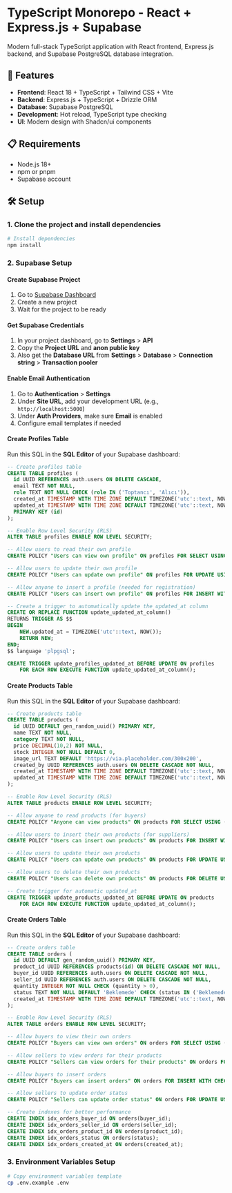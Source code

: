 # TypeScript Monorepo - React + Express.js + Supabase

Modern full-stack TypeScript application with React frontend, Express.js backend, and Supabase PostgreSQL database integration.

## 🚀 Features

- **Frontend**: React 18 + TypeScript + Tailwind CSS + Vite
- **Backend**: Express.js + TypeScript + Drizzle ORM
- **Database**: Supabase PostgreSQL
- **Development**: Hot reload, TypeScript type checking
- **UI**: Modern design with Shadcn/ui components

## 📋 Requirements

- Node.js 18+ 
- npm or pnpm
- Supabase account

## 🛠️ Setup

### 1. Clone the project and install dependencies

```bash
# Install dependencies
npm install
```

### 2. Supabase Setup

#### Create Supabase Project
1. Go to [Supabase Dashboard](https://supabase.com/dashboard/projects)
2. Create a new project
3. Wait for the project to be ready

#### Get Supabase Credentials
1. In your project dashboard, go to **Settings** > **API**
2. Copy the **Project URL** and **anon public key**
3. Also get the **Database URL** from **Settings** > **Database** > **Connection string** > **Transaction pooler**

#### Enable Email Authentication
1. Go to **Authentication** > **Settings**
2. Under **Site URL**, add your development URL (e.g., `http://localhost:5000`)
3. Under **Auth Providers**, make sure **Email** is enabled
4. Configure email templates if needed

#### Create Profiles Table
Run this SQL in the **SQL Editor** of your Supabase dashboard:

```sql
-- Create profiles table
CREATE TABLE profiles (
  id UUID REFERENCES auth.users ON DELETE CASCADE,
  email TEXT NOT NULL,
  role TEXT NOT NULL CHECK (role IN ('Toptancı', 'Alıcı')),
  created_at TIMESTAMP WITH TIME ZONE DEFAULT TIMEZONE('utc'::text, NOW()) NOT NULL,
  updated_at TIMESTAMP WITH TIME ZONE DEFAULT TIMEZONE('utc'::text, NOW()) NOT NULL,
  PRIMARY KEY (id)
);

-- Enable Row Level Security (RLS)
ALTER TABLE profiles ENABLE ROW LEVEL SECURITY;

-- Allow users to read their own profile
CREATE POLICY "Users can view own profile" ON profiles FOR SELECT USING (auth.uid() = id);

-- Allow users to update their own profile
CREATE POLICY "Users can update own profile" ON profiles FOR UPDATE USING (auth.uid() = id);

-- Allow anyone to insert a profile (needed for registration)
CREATE POLICY "Users can insert own profile" ON profiles FOR INSERT WITH CHECK (auth.uid() = id);

-- Create a trigger to automatically update the updated_at column
CREATE OR REPLACE FUNCTION update_updated_at_column()
RETURNS TRIGGER AS $$
BEGIN
    NEW.updated_at = TIMEZONE('utc'::text, NOW());
    RETURN NEW;
END;
$$ language 'plpgsql';

CREATE TRIGGER update_profiles_updated_at BEFORE UPDATE ON profiles
    FOR EACH ROW EXECUTE FUNCTION update_updated_at_column();
```

#### Create Products Table
Run this SQL in the **SQL Editor** of your Supabase dashboard:

```sql
-- Create products table
CREATE TABLE products (
  id UUID DEFAULT gen_random_uuid() PRIMARY KEY,
  name TEXT NOT NULL,
  category TEXT NOT NULL,
  price DECIMAL(10,2) NOT NULL,
  stock INTEGER NOT NULL DEFAULT 0,
  image_url TEXT DEFAULT 'https://via.placeholder.com/300x200',
  created_by UUID REFERENCES auth.users ON DELETE CASCADE NOT NULL,
  created_at TIMESTAMP WITH TIME ZONE DEFAULT TIMEZONE('utc'::text, NOW()) NOT NULL,
  updated_at TIMESTAMP WITH TIME ZONE DEFAULT TIMEZONE('utc'::text, NOW()) NOT NULL
);

-- Enable Row Level Security (RLS)
ALTER TABLE products ENABLE ROW LEVEL SECURITY;

-- Allow anyone to read products (for buyers)
CREATE POLICY "Anyone can view products" ON products FOR SELECT USING (true);

-- Allow users to insert their own products (for suppliers)
CREATE POLICY "Users can insert own products" ON products FOR INSERT WITH CHECK (auth.uid() = created_by);

-- Allow users to update their own products
CREATE POLICY "Users can update own products" ON products FOR UPDATE USING (auth.uid() = created_by);

-- Allow users to delete their own products
CREATE POLICY "Users can delete own products" ON products FOR DELETE USING (auth.uid() = created_by);

-- Create trigger for automatic updated_at
CREATE TRIGGER update_products_updated_at BEFORE UPDATE ON products
    FOR EACH ROW EXECUTE FUNCTION update_updated_at_column();
```

#### Create Orders Table
Run this SQL in the **SQL Editor** of your Supabase dashboard:

```sql
-- Create orders table
CREATE TABLE orders (
  id UUID DEFAULT gen_random_uuid() PRIMARY KEY,
  product_id UUID REFERENCES products(id) ON DELETE CASCADE NOT NULL,
  buyer_id UUID REFERENCES auth.users ON DELETE CASCADE NOT NULL,
  seller_id UUID REFERENCES auth.users ON DELETE CASCADE NOT NULL,
  quantity INTEGER NOT NULL CHECK (quantity > 0),
  status TEXT NOT NULL DEFAULT 'Beklemede' CHECK (status IN ('Beklemede', 'Hazırlanıyor', 'Teslim Edildi')),
  created_at TIMESTAMP WITH TIME ZONE DEFAULT TIMEZONE('utc'::text, NOW()) NOT NULL
);

-- Enable Row Level Security (RLS)
ALTER TABLE orders ENABLE ROW LEVEL SECURITY;

-- Allow buyers to view their own orders
CREATE POLICY "Buyers can view own orders" ON orders FOR SELECT USING (auth.uid() = buyer_id);

-- Allow sellers to view orders for their products
CREATE POLICY "Sellers can view orders for their products" ON orders FOR SELECT USING (auth.uid() = seller_id);

-- Allow buyers to insert orders
CREATE POLICY "Buyers can insert orders" ON orders FOR INSERT WITH CHECK (auth.uid() = buyer_id);

-- Allow sellers to update order status
CREATE POLICY "Sellers can update order status" ON orders FOR UPDATE USING (auth.uid() = seller_id);

-- Create indexes for better performance
CREATE INDEX idx_orders_buyer_id ON orders(buyer_id);
CREATE INDEX idx_orders_seller_id ON orders(seller_id);
CREATE INDEX idx_orders_product_id ON orders(product_id);
CREATE INDEX idx_orders_status ON orders(status);
CREATE INDEX idx_orders_created_at ON orders(created_at);
```

### 3. Environment Variables Setup

```bash
# Copy environment variables template
cp .env.example .env
